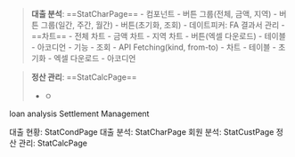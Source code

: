 > **대출 분석**: ==StatCharPage==
	- 컴포넌트
		- 버튼 그룹(전체, 금액, 지역)
		- 버튼 그룹(일간, 주간, 월간)
		- 버튼(초기화, 조회)
		- 데이트피커: FA 결과서 관리
		- ==차트==
			- 전체 차트
			- 금액 차트
			- 지역 차트
		- 버튼(엑셀 다운로드) 
		- 테이블
			- 아코디언
	- 기능
		- 조회
			- API Fetching(kind, from-to)
				- 차트
				- 테이블
		- 초기화
		- 엑셀 다운로드
		- 아코디언

> **정산 관리**: ==StatCalcPage==
> 	- ㅇ

loan analysis
Settlement Management


대출 현황: StatCondPage
대출 분석: StatCharPage
회원 분석: StatCustPage
정산 관리: StatCalcPage